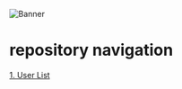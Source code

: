 ![Banner](https://cdn.discordapp.com/attachments/736633764930912257/1009591361617543229/TestTask.png)

# repository navigation
<a href="https://github.com/BlueRexPY/TestTask/tree/main/testtask-userlist" target="_blank">1. User List</a>
